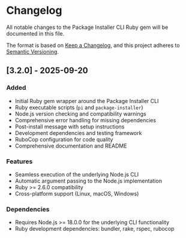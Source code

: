 # Changelog

All notable changes to the Package Installer CLI Ruby gem will be documented in this file.

The format is based on [Keep a Changelog](https://keepachangelog.com/en/1.0.0/),
and this project adheres to [Semantic Versioning](https://semver.org/spec/v2.0.0.html).

## [3.2.0] - 2025-09-20

### Added
- Initial Ruby gem wrapper around the Package Installer CLI
- Ruby executable scripts (`pi` and `package-installer`)
- Node.js version checking and compatibility warnings
- Comprehensive error handling for missing dependencies
- Post-install message with setup instructions
- Development dependencies and testing framework
- RuboCop configuration for code quality
- Comprehensive documentation and README

### Features
- Seamless execution of the underlying Node.js CLI
- Automatic argument passing to the Node.js implementation
- Ruby >= 2.6.0 compatibility
- Cross-platform support (Linux, macOS, Windows)

### Dependencies
- Requires Node.js >= 18.0.0 for the underlying CLI functionality
- Ruby development dependencies: bundler, rake, rspec, rubocop